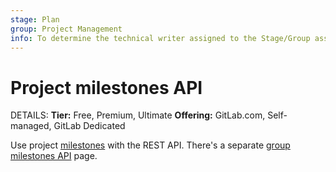 ```yaml
---
stage: Plan
group: Project Management
info: To determine the technical writer assigned to the Stage/Group associated with this page, see https://handbook.gitlab.com/handbook/product/ux/technical-writing/#assignments
---
```


# Project milestones API

DETAILS:
**Tier:** Free, Premium, Ultimate
**Offering:** GitLab.com, Self-managed, GitLab Dedicated

Use project [milestones](../user/project/milestones/index.md) with the REST API.
There's a separate [group milestones API](group_milestones.md) page.

